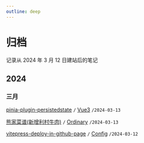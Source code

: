 ```yaml
---
outline: deep
---
```


# 归档

记录从 2024 年 3 月 12 日建站后的笔记

## 2024

### 三月

[pinia-plugin-persistedstate](/vue3/pinia-plugin-persistedstate)
`/` [Vue3](/vue3/get-component-instance-in-setup)
`/2024-03-13`

[熊家菜谱(新增利村牛肉)](/ordinary/cook-menu)
`/` [Ordinary](/ordinary/What-marriage-brings-to-me)
`/2024-03-13`

[vitepress-deploy-in-github-page](/config/vitepress-deploy-in-github-page)
`/` [Config](/config/off-hibernate)
`/2024-03-12`
